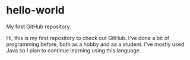 # hello-world
My first GitHub repository.


Hi, this is my first repository to check out GitHub.  I've done a bit of programming before, both as a hobby and
aa a student.  I've mostly used Java so I plan to continue learning using this language.
